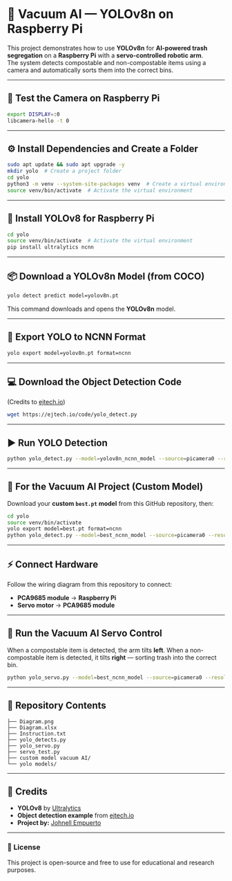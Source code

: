 
# 🧠 Vacuum AI — YOLOv8n on Raspberry Pi

This project demonstrates how to use **YOLOv8n** for **AI-powered trash segregation** on a **Raspberry Pi** with a **servo-controlled robotic arm**.  
The system detects compostable and non-compostable items using a camera and automatically sorts them into the correct bins.

---

## 📸 Test the Camera on Raspberry Pi

```bash
export DISPLAY=:0
libcamera-hello -t 0
````

---

## ⚙️ Install Dependencies and Create a Folder

```bash
sudo apt update && sudo apt upgrade -y
mkdir yolo  # Create a project folder
cd yolo
python3 -m venv --system-site-packages venv  # Create a virtual environment
source venv/bin/activate  # Activate the virtual environment
```

---

## 🤖 Install YOLOv8 for Raspberry Pi

```bash
cd yolo
source venv/bin/activate  # Activate the virtual environment
pip install ultralytics ncnn
```

---

## 📦 Download a YOLOv8n Model (from COCO)

```bash
yolo detect predict model=yolov8n.pt
```

This command downloads and opens the **YOLOv8n** model.

---

## 🔄 Export YOLO to NCNN Format

```bash
yolo export model=yolov8n.pt format=ncnn
```

---

## 💻 Download the Object Detection Code

(Credits to [ejtech.io](https://ejtech.io))

```bash
wget https://ejtech.io/code/yolo_detect.py
```

---

## ▶️ Run YOLO Detection

```bash
python yolo_detect.py --model=yolov8n_ncnn_model --source=picamera0 --resolution=640x480
```

---

## 🧩 For the Vacuum AI Project (Custom Model)

Download your **custom `best.pt` model** from this GitHub repository, then:

```bash
cd yolo
source venv/bin/activate
yolo export model=best.pt format=ncnn
python yolo_detect.py --model=best_ncnn_model --source=picamera0 --resolution=640x480
```

---

## ⚡ Connect Hardware

Follow the wiring diagram from this repository to connect:

* **PCA9685 module** → **Raspberry Pi**
* **Servo motor** → **PCA9685 module**

---

## 🚀 Run the Vacuum AI Servo Control

When a compostable item is detected, the arm tilts **left**.
When a non-compostable item is detected, it tilts **right** — sorting trash into the correct bin.

```bash
python yolo_servo.py --model=best_ncnn_model --source=picamera0 --resolution=640x480
```

---

## 📂 Repository Contents

```
├── Diagram.png
├── Diagram.xlsx
├── Instruction.txt
├── yolo_detects.py
├── yolo_servo.py
├── servo_test.py
├── custom model vacuum AI/
└── yolo models/
```

---

## 🙌 Credits

* **YOLOv8** by [Ultralytics](https://github.com/ultralytics)
* **Object detection example** from [ejtech.io](https://ejtech.io)
* **Project by:** [Johnell Empuerto](https://github.com/Johnell-Empuerto)

---

### 🧾 License

This project is open-source and free to use for educational and research purposes.


